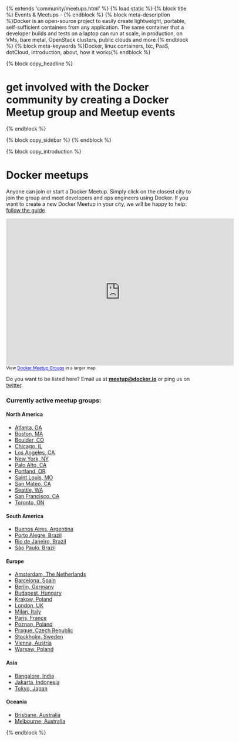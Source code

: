 {% extends 'community/meetups.html' %}
{% load static %}
{% block title %} Events & Meetups - {% endblock %}
{% block meta-description %}Docker is an open-source project to easily create lightweight, portable, self-sufficient containers from any application. The same container that a developer builds and tests on a laptop can run at scale, in production, on VMs, bare metal, OpenStack clusters, public clouds and more.{% endblock %}
{% block meta-keywords %}Docker, linux containers, lxc, PaaS, dotCloud, introduction, about, how it works{% endblock %}

{% block copy_headline %}
# get involved with the Docker community by creating a Docker Meetup group and Meetup events
{% endblock %}



{% block copy_sidebar %}
{% endblock %}


{% block copy_introduction %}

# Docker meetups
Anyone can join or start a Docker Meetup. Simply click on the closest city to join the group and meet developers and
    ops engineers using Docker. If you want to create a new Docker Meetup in your city, we will be happy to help:
    <a href="{% url 'meetups-organize' %}">follow the guide</a>.

<iframe width="620" height="400" frameborder="0" scrolling="no" marginheight="0" marginwidth="0" src="https://maps.google.com/maps/ms?msa=0&amp;msid=202534187356482762121.0004e943a350c59ab3ca5&amp;ie=UTF8&amp;t=m&amp;source=embed&amp;ll=25.799891,11.25&amp;spn=158.232108,75.234375&amp;z=1&amp;output=embed"></iframe><br /><small>View <a href="https://maps.google.com/maps/ms?msa=0&amp;msid=202534187356482762121.0004e943a350c59ab3ca5&amp;ie=UTF8&amp;t=m&amp;source=embed&amp;ll=25.799891,11.25&amp;spn=158.232108,75.234375&amp;z=1" style="color:#0000FF;text-align:left">Docker Meetup Groups</a> in a larger map</small>

Do you want to be listed here? Email us at <strong>meetup@docker.io</strong> or ping us on <a href="https://twitter.com/docker/">twitter</a>.

### Currently active meetup groups:

#### North America
* <a href="http://www.meetup.com/Docker-Atlanta/">Atlanta, GA</a>
* <a href="http://www.meetup.com/Docker-Boston/">Boston, MA</a>
* <a href="http://www.meetup.com/Docker-Boulder/">Boulder, CO</a>
* <a href="http://www.meetup.com/Docker-Chicago/">Chicago, IL</a>
* <a href="http://www.meetup.com/Docker-Los-Angeles/">Los Angeles, CA</a>
* <a href="http://www.meetup.com/Docker-NewYorkCity/">New York, NY</a>
* <a href="http://www.meetup.com/Docker-Palo-Alto/">Palo Alto, CA</a>
* <a href="http://www.meetup.com/Docker-Portland-OR/">Portland, OR</a>
* <a href="http://www.meetup.com/Docker-St-Louis/">Saint Louis, MO</a>
* <a href="http://www.meetup.com/Docker-San-Mateo-CA/">San Mateo, CA</a>
* <a href="http://www.meetup.com/Docker-seattle/">Seattle, WA</a>
* <a href="http://www.meetup.com/Docker-meetups/">San Francisco, CA</a>
* <a href="http://www.meetup.com/Docker-Toronto/">Toronto, ON</a>

#### South America
* <a href="http://www.meetup.com/Docker-Buenos-Aires/">Buenos Aires, Argentina</a>
* <a href="http://www.meetup.com/Docker-Porto-Alegre/">Porto Alegre, Brazil</a>
* <a href="http://www.meetup.com/Docker-Rio-de-Janeiro/">Rio de Janeiro, Brazil</a>
* <a href="http://www.meetup.com/Docker-Sao-Paulo/">S&atilde;o Paulo, Brazil</a>

#### Europe
* <a href="http://www.meetup.com/Docker-Amsterdam">Amsterdam, The Netherlands</a>
* <a href="http://www.meetup.com/docker-barcelona-spain/">Barcelona, Spain</a>
* <a href="http://www.meetup.com/Docker-Berlin">Berlin, Germany</a>
* <a href="http://www.meetup.com/Docker-Budapest-Hungary/">Budapest, Hungary</a>
* <a href="http://www.meetup.com/docker-krakow-poland">Krakow, Poland</a>
* <a href="http://www.meetup.com/Docker-London/">London, UK</a>
* <a href="http://www.meetup.com/Docker-Milano/">Milan, Italy</a>
* <a href="http://www.meetup.com/Docker-Paris">Paris, France</a>
* <a href="http://www.meetup.com/Docker-Poznan">Poznan, Poland</a>
* <a href="http://www.meetup.com/Docker-Prague-Czech-Republic/">Prague, Czech Republic</a>
* <a href="http://www.meetup.com/Docker-Stockholm">Stockholm, Sweden</a>
* <a href="http://www.meetup.com/Docker-Vienna">Vienna, Austria</a>
* <a href="http://www.meetup.com/Docker-Warsaw-Poland/">Warsaw, Poland</a>

#### Asia
* <a href="http://www.meetup.com/Docker-Bangalore">Bangalore, India</a>
* <a href="http://www.meetup.com/Docker-Jakarta">Jakarta, Indonesia</a>
* <a href="http://www.meetup.com/Docker-Tokyo">Tokyo, Japan</a>

#### Oceania
* <a href="http://www.meetup.com/Docker-Brisbane-Australia">Brisbane, Australia</a>
* <a href="http://www.meetup.com/Docker-Melbourne-Australia">Melbourne, Australia</a>



{% endblock %}


